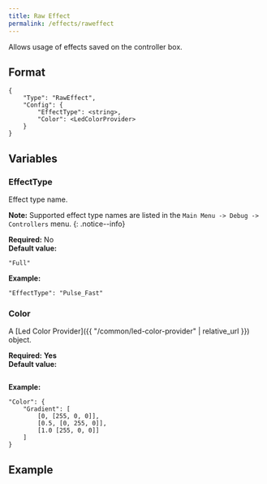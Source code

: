 ```yaml
---
title: Raw Effect
permalink: /effects/raweffect
---
```


Allows usage of effects saved on the controller box.

## Format

~~~
{
    "Type": "RawEffect",
    "Config": {
        "EffectType": <string>,
        "Color": <LedColorProvider>
    }
}
~~~

## Variables

### EffectType
<div class="variable-block" markdown="block">

Effect type name.

**Note:** Supported effect type names are listed in the `Main Menu -> Debug -> Controllers` menu.
{: .notice--info}

**Required:** No<br>
**Default value:**
~~~
"Full"
~~~
**Example:**
~~~
"EffectType": "Pulse_Fast"
~~~

</div>

### Color
<div class="variable-block" markdown="block">

A [Led Color Provider]({{ "/common/led-color-provider" | relative_url }}) object.

**Required:** **Yes**<br>
**Default value:**
~~~
~~~
**Example:**
~~~
"Color": {
    "Gradient": [
        [0, [255, 0, 0]],
        [0.5, [0, 255, 0]],
        [1.0 [255, 0, 0]]
    ]
}
~~~

</div>

## Example

~~~
~~~